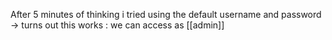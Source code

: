 After 5 minutes of thinking i tried using the default username and password -> turns out this works : we can access as [[admin]]